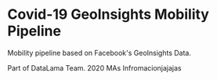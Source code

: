 
# Covid-19 GeoInsights Mobility Pipeline

Mobility pipeline based on Facebook's GeoInsights Data.

Part of DataLama Team. 2020 MAs Infromacionjajajas
